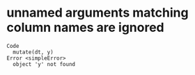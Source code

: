 # unnamed arguments matching column names are ignored

    Code
      mutate(dt, y)
    Error <simpleError>
      object 'y' not found

